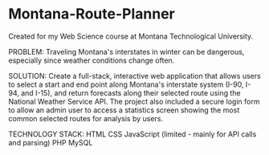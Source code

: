 # Montana-Route-Planner

Created for my Web Science course at Montana Technological University.

PROBLEM:
Traveling Montana's interstates in winter can be dangerous, especially since weather conditions change often.

SOLUTION:
Create a full-stack, interactive web application that allows users to select a start and end point along Montana's interstate system (I-90, I-94, and I-15), and return forecasts along their selected route using the National Weather Service API. The project also included a secure login form to allow an admin user to access a statistics screen showing the most common selected routes for analysis by users.

TECHNOLOGY STACK:
HTML
CSS
JavaScript (limited - mainly for API calls and parsing)
PHP
MySQL
